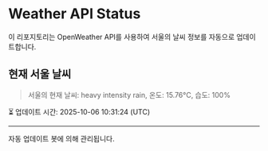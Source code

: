 
# Weather API Status

이 리포지토리는 OpenWeather API를 사용하여 서울의 날씨 정보를 자동으로 업데이트합니다.

## 현재 서울 날씨
> 서울의 현재 날씨: heavy intensity rain, 온도: 15.76°C, 습도: 100%

⏳ 업데이트 시간: 2025-10-06 10:31:24 (UTC)

---
자동 업데이트 봇에 의해 관리됩니다.
